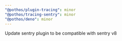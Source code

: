 ```yaml
---
"@pothos/plugin-tracing": minor
"@pothos/tracing-sentry": minor
"@pothos/deno": minor
---
```


Update sentry plugin to be compatible with sentry v8
